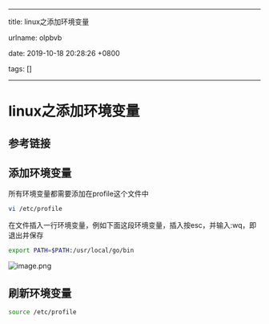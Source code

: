 
---

title: linux之添加环境变量

urlname: olpbvb

date: 2019-10-18 20:28:26 +0800

tags: []

---
<a name="KlTLs"></a>
# linux之添加环境变量
<a name="crpYg"></a>
## 参考链接
<a name="6gIdE"></a>
## 添加环境变量
所有环境变量都需要添加在profile这个文件中<br />

```bash
vi /etc/profile
```

在文件插入一行环境变量，例如下面这段环境变量，插入按esc，并输入:wq，即退出并保存 <br />

```bash
export PATH=$PATH:/usr/local/go/bin
```

![image.png](https://cdn.nlark.com/yuque/0/2019/png/244275/1571401897558-f8593b08-3299-45b4-af05-2bd9106469f2.png#align=left&display=inline&height=330&name=image.png&originHeight=330&originWidth=752&size=68702&status=done&width=752)

<a name="zat4N"></a>
## 刷新环境变量

```bash
source /etc/profile
```


